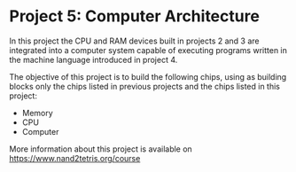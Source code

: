 # Project 5:  Computer Architecture

In this project the CPU and RAM devices built in projects 2 and 3 are integrated into a computer system capable of executing programs written in the machine language introduced in project 4.

The objective of this project is to build the following chips, using as building blocks only the chips listed in previous projects and the chips listed in this project:

* Memory
* CPU
* Computer

More information about this project is available on https://www.nand2tetris.org/course
